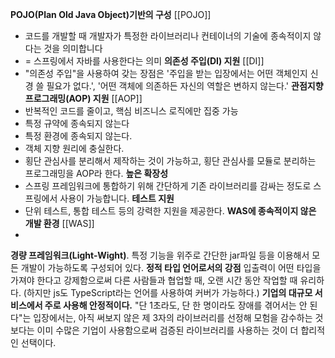 **POJO(Plan Old Java Object)기반의 구성**  [[POJO]]
- 코드를 개발할 때 개발자가 특정한 라이브러리나 컨테이너의 기술에 종속적이지 않다는 것을 의미합니다
- = 스프링에서 자바를 사용한다는 의미
**의존성 주입(DI) 지원** [[DI]]
- "의존성 주입"을 사용하여 갖는 장점은 '주입을 받는 입장에서는 어떤 객체인지 신경 쓸 필요가 없다.', '어떤 객체에 의존하든 자신의 역할은 변하지 않는다.'
**관점지향프로그래밍(AOP) 지원** [[AOP]]
- 반복적인 코드를 줄이고, 핵심 비즈니스 로직에만 집중 가능
- 특정 규약에 종속되지 않는다
- 특정 환경에 종속되지 않는다.
- 객체 지향 원리에 충실한다.
- 횡단 관심사를 분리해서 제작하는 것이 가능하고, 횡단 관심사를 모듈로 분리하는 프로그래밍을 AOP라 한다.
**높은 확장성**
- 스프링 프레임워크에 통합하기 위해 간단하게 기존 라이브러리를 감싸는 정도로 스프링에서 사용이 가능합니다.
**테스트 지원**
- 단위 테스트, 통합 테스트 등의 강력한 지원을 제공한다.
**WAS에 종속적이지 않은 개발 환경** [[WAS]]
- 
**경량 프레임워크(Light-Wight)**.
특정 기능을 위주로 간단한 jar파일 등을 이용해서 모든 개발이 가능하도록 구성되어 있다.
**정적 타입 언어로서의 강점**
입출력이 어떤 타입을 가져야 한다고 강제함으로써 다른 사람들과 협업할 때, 오랜 시간 동안 작업할 때 유리하다. (하지만 js도 TypeScript라는 언어를 사용하여 커버가 가능하다.)
**기업의 대규모 서비스에서 주로 사용해 안정적이다.**
"단 1초라도, 단 한 명이라도 장애를 겪어서는 안 된다"는 입장에서는, 아직 써보지 않은 제 3자의 라이브러리를 선정해 모험을 감수하는 것보다는 이미 수많은 기업이 사용함으로써 검증된 라이브러리를 사용하는 것이 더 합리적인 선택이다.













